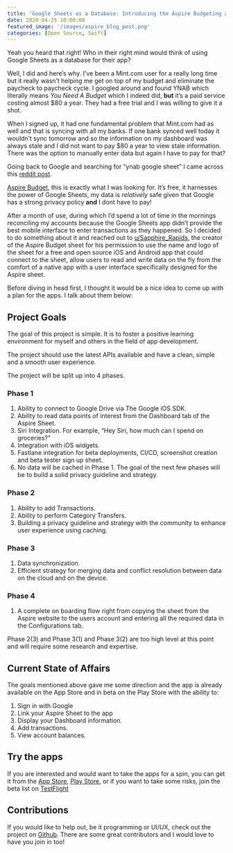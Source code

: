 ```yaml
---
title: 'Google Sheets as a Database: Introducing the Aspire Budgeting app'
date: 2020-04-25 10:00:00
featured_image: '/images/aspire_blog_post.png'
categories: [Open Source, Swift]
---
```


Yeah you heard that right! Who in their right mind would think of using Google Sheets as a database for their app?

Well, I did and here’s why. I’ve been a Mint.com user for a really long time but it really wasn’t helping me get on top of my budget and eliminate the paycheck to paycheck cycle.  I googled around and found YNAB which literally means *You Need A Budget* which I indeed did, **but** it’s a paid service costing almost $80 a year. They had a free trial and I was willing to give it a shot. 

When I signed up, it had one fundamental problem that Mint.com had as well and that is syncing with all my banks. If one bank synced well today it wouldn’t sync tomorrow and so the information on my dashboard was always stale and I did not want to pay $80 a year to view stale information. There was the option to manually enter data but again I have to pay for that?

Going back to Google and searching for  “ynab google sheet” I came across this [reddit post](https://www.reddit.com/r/ynab/comments/8jhn3s/simple_google_sheets_ynab_alternative/?utm_source=share&utm_medium=ios_app&utm_name=iossmf).

[Aspire Budget](https://aspirebudget.com/), this is exactly what I was looking for. It’s free, it harnesses the power of Google Sheets, my data is *relatively* safe given that Google has a strong privacy policy **and** I dont have to pay!

After a month of use, during which I’d spend a lot of time in the mornings reconciling my accounts because the Google Sheets app didn’t provide the best mobile interface to enter transactions as they happened. So I decided to do something about it and reached out to [u/Sapphire_Rapids](https://www.reddit.com/u/Sapphire_Rapids/?utm_source=share&utm_medium=ios_app&utm_name=iossmf), the creator of the Aspire Budget sheet for his permission to use the name and logo of the sheet for a free and open source iOS and Android app that could connect to the sheet, allow users to read and write data on the fly from the comfort of a native app with a user interface specifically designed for the Aspire sheet. 

Before diving in head first, I thought it would be a nice idea to come up with a plan for the apps. I talk about them below:

## Project Goals
The goal of this project is simple. It is to foster a positive learning environment for myself and others in the field of app development. 

The project should use the latest APIs available and have a clean, simple and a smooth user experience. 

The project will be split up into 4 phases. 

### Phase 1

1. Ability to connect to Google Drive via The Google iOS SDK. 
2. Ability to read data points of interest from the Dashboard tab of the Aspire Sheet. 
3. Siri Integration. For example, “Hey Siri, how much can I spend on groceries?”
4. Integration with iOS widgets. 
5. Fastlane integration for beta deployments, CI/CD, screenshot creation and beta tester sign up sheet. 
6. No data will be cached in Phase 1. The goal of the next few phases will be to build a solid privacy guideline and strategy. 

### Phase 2

1. Ability to add Transactions. 
2. Ability to perform Category Transfers.
3. Building a privacy guideline and strategy with the community to enhance user experience using caching. 

### Phase 3

1. Data synchronization. 
2. Efficient strategy for merging data and conflict resolution between data on the cloud and on the device. 

### Phase 4

1. A complete on boarding flow right from copying the sheet from the Aspire website to the users account and entering all the required data in the Configurations tab. 

Phase 2(3) and Phase 3(1) and Phase 3(2) are too high level at this point and will require some research and expertise.


## Current State of Affairs

The goals mentioned above gave me some direction and the app is already available on the App Store and in beta on the Play Store with the ability to:

1. Sign in with Google
2. Link your Aspire Sheet to the app
3. Display your Dashboard information.
4. Add transactions.
5. View account balances.


## Try the apps

If you are interested and would want to take the apps for a spin, you can get it from the [App Store](https://apps.apple.com/us/app/aspire-budgeting/id1486036521), [Play Store](https://play.google.com/store/apps/details?id=com.aspirebudgetingmobile.aspirebudgeting), or if you want to take some risks, join the beta list on [TestFlight](https://testflight.apple.com/join/6Kpe4ue2)

## Contributions

If you would like to help out, be it programming or UI/UX, check out the project on [Github](https://github.com/aspirebudgetingmobile/). There are some great contributors and I would love to have you join in too! 


